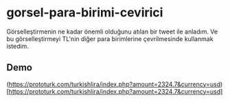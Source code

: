 # gorsel-para-birimi-cevirici
 
Görselleştirmenin ne kadar önemli olduğunu atılan bir tweet ile anladım. Ve bu görselleştirmeyi TL'nin diğer para birimlerine çevrilmesinde kullanmak istedim.

## Demo
(https://prototurk.com/turkishlira/index.php?amount=2324.7&currency=usd)[https://prototurk.com/turkishlira/index.php?amount=2324.7&currency=usd]